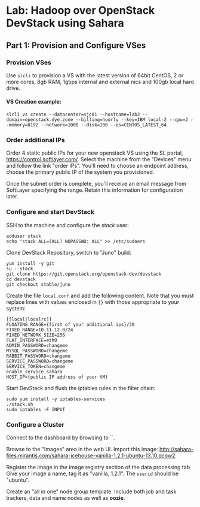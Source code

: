 # Lab: Hadoop over OpenStack DevStack using Sahara

## Part 1: Provision and Configure VSes

### Provision VSes
Use `slcli` to provision a VS with the latest version of 64bit CentOS, 2 or more cores, 8gb RAM, 1gbps internal and external nics and 100gb local hard drive.

#### VS Creation example:
    slcli vs create --datacenter=sjc01 --hostname=lab3 --domain=openstack.dye.zone --billing=hourly --key=IBM_local-2 --cpu=2 --memory=8192 --network=1000 --disk=100 --os=CENTOS_LATEST_64

### Order additional IPs

Order 4 static public IPs for your new openstack VS using the SL portal, https://control.softlayer.com/. Select the machine from the "Devices" menu and follow the link "order IPs".  You'll need to choose an endpoint address, choose the primary public IP of the system you provisioned.

Once the subnet order is complete, you'll receive an email message from SoftLayer specifying the range. Retain this information for configuration later.

### Configure and start DevStack

SSH to the machine and configure the _stack_ user:

    adduser stack
    echo "stack ALL=(ALL) NOPASSWD: ALL" >> /etc/sudoers

Clone DevStack Repository, switch to "Juno" build:

    yum install -y git
    su - stack
    git clone https://git.openstack.org/openstack-dev/devstack
    cd devstack
    git checkout stable/juno

Create the file `local.conf` and add the following content. Note that you must replace lines with values enclosed in `{}` with those appropriate to your system:

    [[local|localrc]]
    FLOATING_RANGE={first of your additional ips}/30
    FIXED_RANGE=10.11.12.0/24
    FIXED_NETWORK_SIZE=256
    FLAT_INTERFACE=eth0
    ADMIN_PASSWORD=changeme
    MYSQL_PASSWORD=changeme
    RABBIT_PASSWORD=changeme
    SERVICE_PASSWORD=changeme
    SERVICE_TOKEN=changeme
    enable_service sahara
    HOST_IP={public IP address of your VM}

Start DevStack and flush the iptables rules in the filter chain:

    sudo yum install -y iptables-services
    ./stack.sh
    sudo iptables -F INPUT

### Configure a Cluster

Connect to the dashboard by browsing to ``.

Browse to the "Images" area in the web UI. Import this image: http://sahara-files.mirantis.com/sahara-icehouse-vanilla-1.2.1-ubuntu-13.10.qcow2

Register the image in the image registry section of the data processing tab. Give your image a name, tag it as "vanilla, 1.2.1". The `userid` should be "ubuntu".

Create an "all in one" node group template. Include both job and task trackers, data and name nodes as well as __oozie__.

